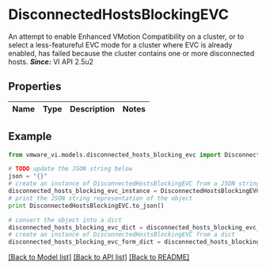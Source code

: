 # DisconnectedHostsBlockingEVC

An attempt to enable Enhanced VMotion Compatibility on a cluster, or to select a less-featureful EVC mode for a cluster where EVC is already enabled, has failed because the cluster contains one or more disconnected hosts.  ***Since:*** VI API 2.5u2 

## Properties
Name | Type | Description | Notes
------------ | ------------- | ------------- | -------------

## Example

```python
from vmware_vi.models.disconnected_hosts_blocking_evc import DisconnectedHostsBlockingEVC

# TODO update the JSON string below
json = "{}"
# create an instance of DisconnectedHostsBlockingEVC from a JSON string
disconnected_hosts_blocking_evc_instance = DisconnectedHostsBlockingEVC.from_json(json)
# print the JSON string representation of the object
print DisconnectedHostsBlockingEVC.to_json()

# convert the object into a dict
disconnected_hosts_blocking_evc_dict = disconnected_hosts_blocking_evc_instance.to_dict()
# create an instance of DisconnectedHostsBlockingEVC from a dict
disconnected_hosts_blocking_evc_form_dict = disconnected_hosts_blocking_evc.from_dict(disconnected_hosts_blocking_evc_dict)
```
[[Back to Model list]](../README.md#documentation-for-models) [[Back to API list]](../README.md#documentation-for-api-endpoints) [[Back to README]](../README.md)


